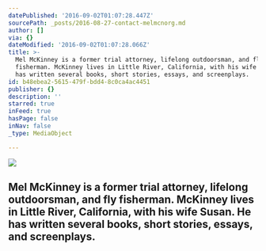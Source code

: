 ```yaml
---
datePublished: '2016-09-02T01:07:28.447Z'
sourcePath: _posts/2016-08-27-contact-melmcnorg.md
author: []
via: {}
dateModified: '2016-09-02T01:07:28.066Z'
title: >-
  Mel McKinney is a former trial attorney, lifelong outdoorsman, and fly
  fisherman. McKinney lives in Little River, California, with his wife Susan. He
  has written several books, short stories, essays, and screenplays.
id: b48ebea2-5615-479f-bdd4-8c0ca4ac4451
publisher: {}
description: ''
starred: true
inFeed: true
hasPage: false
inNav: false
_type: MediaObject

---
```

![](https://the-grid-user-content.s3-us-west-2.amazonaws.com/7b0332e5-2713-4d37-85fe-eb861a8f32ea.jpg)

## Mel McKinney is a former trial attorney, lifelong outdoorsman, and fly fisherman. McKinney lives in Little River, California, with his wife Susan. He has written several books, short stories, essays, and screenplays.